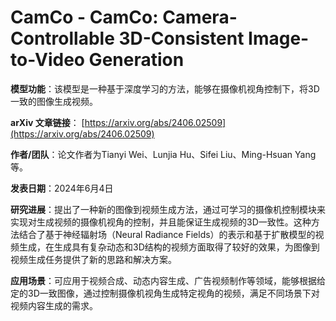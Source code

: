 # CamCo - CamCo: Camera-Controllable 3D-Consistent Image-to-Video Generation

**模型功能**：该模型是一种基于深度学习的方法，能够在摄像机视角控制下，将3D一致的图像生成视频。

**arXiv 文章链接**：
[https://arxiv.org/abs/2406.02509](https://arxiv.org/abs/2406.02509)

**作者/团队**：论文作者为Tianyi Wei、Lunjia Hu、Sifei Liu、Ming-Hsuan Yang等。

**发表日期**：2024年6月4日

**研究进展**：提出了一种新的图像到视频生成方法，通过可学习的摄像机控制模块来实现对生成视频的摄像机视角的控制，并且能保证生成视频的3D一致性。这种方法结合了基于神经辐射场（Neural Radiance Fields）的表示和基于扩散模型的视频生成，在生成具有复杂动态和3D结构的视频方面取得了较好的效果，为图像到视频生成任务提供了新的思路和解决方案。

**应用场景**：可应用于视频合成、动态内容生成、广告视频制作等领域，能够根据给定的3D一致图像，通过控制摄像机视角生成特定视角的视频，满足不同场景下对视频内容生成的需求。